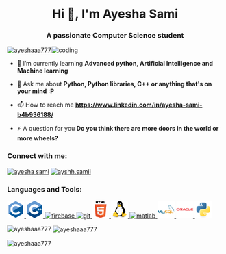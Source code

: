 <h1 align="center">Hi 👋, I'm Ayesha Sami</h1>
<h3 align="center">A passionate Computer Science student</h3>



<img align="right" alt="coding" width=400 src="https://media.tenor.com/Bpv9wTLKMskAAAAC/computer-nerds.gif">

<p align="left"> <a href="https://github.com/ryo-ma/github-profile-trophy"><img src="https://github-profile-trophy.vercel.app/?username=ayeshaaa777" alt="ayeshaaa777" /></a> </p>

- 🌱 I’m currently learning **Advanced python, Artificial Intelligence and Machine learning**

- 💬 Ask me about **Python, Python libraries, C++ or anything that's on your mind :P**

- 📫 How to reach me **https://www.linkedin.com/in/ayesha-sami-b4b936188/**

- ⚡ A question for you **Do you think there are more doors in the world or more wheels?**

<h3 align="left">Connect with me:</h3>
<p align="left">
<a href="https://linkedin.com/in/ayesha sami" target="blank"><img align="center" src="https://raw.githubusercontent.com/rahuldkjain/github-profile-readme-generator/master/src/images/icons/Social/linked-in-alt.svg" alt="ayesha sami" height="30" width="40" /></a>
<a href="https://instagram.com/ayshh.samii" target="blank"><img align="center" src="https://raw.githubusercontent.com/rahuldkjain/github-profile-readme-generator/master/src/images/icons/Social/instagram.svg" alt="ayshh.samii" height="30" width="40" /></a>
</p>

<h3 align="left">Languages and Tools:</h3>
<p align="left"> <a href="https://www.cprogramming.com/" target="_blank" rel="noreferrer"> <img src="https://raw.githubusercontent.com/devicons/devicon/master/icons/c/c-original.svg" alt="c" width="40" height="40"/> </a> <a href="https://www.w3schools.com/cpp/" target="_blank" rel="noreferrer"> <img src="https://raw.githubusercontent.com/devicons/devicon/master/icons/cplusplus/cplusplus-original.svg" alt="cplusplus" width="40" height="40"/> </a> <a href="https://firebase.google.com/" target="_blank" rel="noreferrer"> <img src="https://www.vectorlogo.zone/logos/firebase/firebase-icon.svg" alt="firebase" width="40" height="40"/> </a> <a href="https://git-scm.com/" target="_blank" rel="noreferrer"> <img src="https://www.vectorlogo.zone/logos/git-scm/git-scm-icon.svg" alt="git" width="40" height="40"/> </a> <a href="https://www.w3.org/html/" target="_blank" rel="noreferrer"> <img src="https://raw.githubusercontent.com/devicons/devicon/master/icons/html5/html5-original-wordmark.svg" alt="html5" width="40" height="40"/> </a> <a href="https://www.linux.org/" target="_blank" rel="noreferrer"> <img src="https://raw.githubusercontent.com/devicons/devicon/master/icons/linux/linux-original.svg" alt="linux" width="40" height="40"/> </a> <a href="https://www.mathworks.com/" target="_blank" rel="noreferrer"> <img src="https://upload.wikimedia.org/wikipedia/commons/2/21/Matlab_Logo.png" alt="matlab" width="40" height="40"/> </a> <a href="https://www.mysql.com/" target="_blank" rel="noreferrer"> <img src="https://raw.githubusercontent.com/devicons/devicon/master/icons/mysql/mysql-original-wordmark.svg" alt="mysql" width="40" height="40"/> </a> <a href="https://www.oracle.com/" target="_blank" rel="noreferrer"> <img src="https://raw.githubusercontent.com/devicons/devicon/master/icons/oracle/oracle-original.svg" alt="oracle" width="40" height="40"/> </a> <a href="https://www.python.org" target="_blank" rel="noreferrer"> <img src="https://raw.githubusercontent.com/devicons/devicon/master/icons/python/python-original.svg" alt="python" width="40" height="40"/> </a> </p>

<p><img align="left" src="https://github-readme-stats.vercel.app/api/top-langs?username=ayeshaaa777&show_icons=true&locale=en&layout=compact" alt="ayeshaaa777" /></p>

<p>&nbsp;<img align="center" src="https://github-readme-stats.vercel.app/api?username=ayeshaaa777&show_icons=true&locale=en" alt="ayeshaaa777" /></p>

<p><img align="center" src="https://github-readme-streak-stats.herokuapp.com/?user=ayeshaaa777&" alt="ayeshaaa777" /></p>
